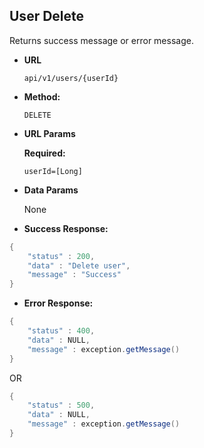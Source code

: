 
**User Delete**
----
  Returns success message or error message.

* **URL**

  `api/v1/users/{userId}`

* **Method:**

  `DELETE`
  
* **URL Params**

   **Required:**

   `userId=[Long]`

* **Data Params**
	
  None

  

* **Success Response:**

```java
{
    "status" : 200,
    "data" : "Delete user",
    "message" : "Success"
}
```

* **Error Response:**

```java
{
    "status" : 400,
    "data" : NULL,
    "message" : exception.getMessage()
}
```

OR

```java
{
    "status" : 500,
    "data" : NULL,
    "message" : exception.getMessage()
}
```

